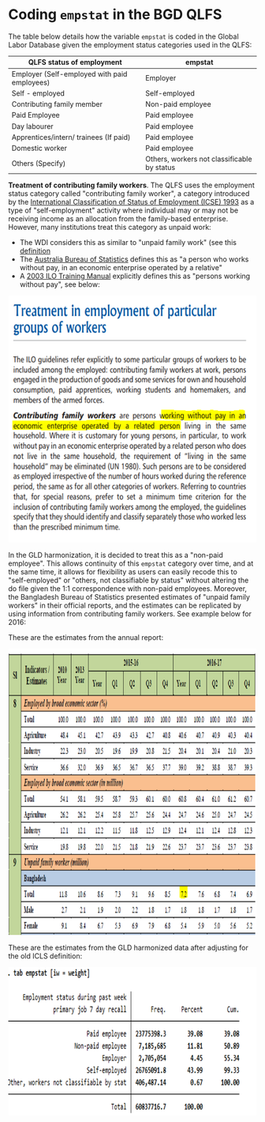 # Coding `empstat` in the BGD QLFS

The table below details how the variable `empstat` is coded in the Global Labor Database given the employment status categories used in the QLFS:


| **QLFS status of   employment** | **empstat** |
|---|---|
| Employer (Self-employed with paid   employees) | Employer |
| Self - employed | Self-employed |
| Contributing family member | Non-paid employee |
| Paid    Employee | Paid employee |
| Day labourer | Paid employee |
| Apprentices/intern/ trainees (If paid) | Paid employee |
| Domestic worker | Paid employee |
| Others (Specify) | Others, workers not classificable by status |

**Treatment of contributing family workers**. The QLFS uses the employment status category called "contributing family worker", a category introduced by the [International Classification of Status of Employment (ICSE)
1993](Utilities/icse93.pdf) as a type of "self-employment" activity where individual may or may not be receiving income as an allocation from the family-based enterprise. However, many institutions treat this category as unpaid work:
- The WDI considers this as similar to "unpaid family work" (see this [definition](https://databank.worldbank.org/metadataglossary/millennium-development-goals/series/SL.FAM.WORK.MA.ZS)
- The [Australia Bureau of Statistics](https://www.abs.gov.au/ausstats/abs@.nsf/Lookup/2901.0Chapter27002016) defines this as "a person who works without pay, in an economic enterprise operated by a relative"
- A [2003 ILO Training Manual](Utilities/ilo_labstat.pdf) explicitly defines this as "persons working without pay", see below:

<img src="Utilities/def_cfw.PNG" width="600" height="500">

In the GLD harmonization, it is decided to treat this as a "non-paid employee". This allows continuity of this `empstat` category over time, and at the same time, it allows for flexibility as users can easily recode this to "self-employed" or "others, not classifiable by status" without altering the do file given the 1:1 correspondence with non-paid employees. Moreover, the Bangladesh Bureau of Statistics presented estimates of "unpaid family workers" in their official reports, and the estimates can be replicated by using information from contributing family workers. See example below for 2016:

These are the estimates from the annual report:


<img src="Utilities/unpaid_2016_official.PNG" width="800" height="580">

These are the estimates from the GLD harmonized data after adjusting for the old ICLS definition:

<img src="Utilities/unpaid_2016.PNG" width="620" height="300">



